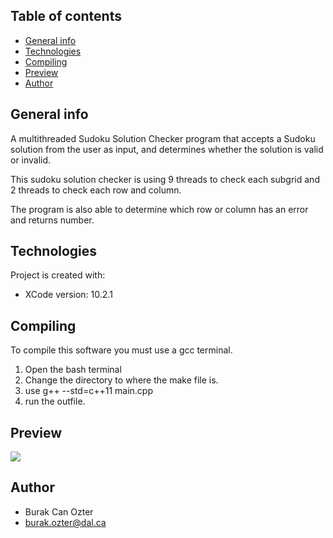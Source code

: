 ## Table of contents
* [General info](#general-info)
* [Technologies](#technologies)
* [Compiling](#compiling)
* [Preview](#preview)
* [Author](#author)

## General info
 A multithreaded Sudoku Solution Checker program that accepts a Sudoku solution from the user as input,
 and determines whether the solution is valid or invalid.
 
 This sudoku solution checker is using 9 threads to check each subgrid and 2 threads to check each row and
 column.
 
 The program is also able to determine which row or column has an error and returns number.
	
## Technologies
Project is created with:
* XCode version: 10.2.1

## Compiling

To compile this software you must use a gcc terminal.
1. Open the bash terminal
2. Change the directory to where the make file is.
3. use g++ --std=c++11 main.cpp
4. run the outfile.


## Preview

<img src="https://i.imgur.com/TuRBcve.png">


## Author

* Burak Can Ozter
* burak.ozter@dal.ca
	
